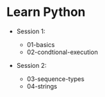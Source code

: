 # Learn Python

* Session 1:
    - 01-basics
    - 02-condtional-execution

* Session 2:
    - 03-sequence-types
    - 04-strings
